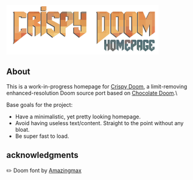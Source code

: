 <img src="repo/banner.png" alt="banner">

## About

This is a work-in-progress homepage for [Crispy Doom](https://github.com/fabiangreffrath/crispy-doom), a limit-removing enhanced-resolution Doom source port based on [Chocolate Doom](https://github.com/chocolate-doom/chocolate-doom).\

Base goals for the project:

-   Have a minimalistic, yet pretty looking homepage.
-   Avoid having useless text/content. Straight to the point without any bloat.
-   Be super fast to load.

## acknowledgments

:pencil2: Doom font by [Amazingmax](https://www.dafont.com/amazdoom.font)
